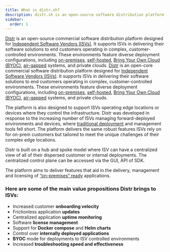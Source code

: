 ```yaml
---
title: What is distr.sh?
description: distr.sh is an open-source software distribution platform?
sidebar:
  order: 1
---
```


[Distr](https://distr.sh/) is an open-source commercial software distribution platform designed for [Independent Software Vendors (ISVs)](https://glasskube.dev/glossary/isv-meaning/). It supports ISVs in delivering their software solutions to end customers operating in complex, customer-controlled environments. These environments feature diverse deployment configurations, including [on-premises](https://glasskube.dev/glossary/on-premises-definition/), [self-hosted](https://glasskube.dev/glossary/self-managed-software/), [Bring Your Own Cloud (BYOC)](https://glasskube.dev/glossary/byoc-definition/), [air-gapped](https://glasskube.dev/glossary/air-gapped-meaning/) systems, and private clouds.
[Distr](https://distr.sh/) is an open-core commercial software distribution platform designed for [Independent Software Vendors (ISVs)](https://glasskube.dev/glossary/isv-meaning/). It supports ISVs in delivering their software solutions to end customers operating in complex, customer-controlled environments. These environments feature diverse deployment configurations, including [on-premises](https://glasskube.dev/glossary/on-premises-definition/), [self-hosted](https://glasskube.dev/glossary/self-managed-software/), [Bring Your Own Cloud (BYOC)](https://glasskube.dev/glossary/byoc-definition/), [air-gapped](https://glasskube.dev/glossary/air-gapped-meaning/) systems, and private clouds.

The platform is also designed to support ISVs operating edge locations or devices where they control the infrastructure. Distr was developed in response to the increasing number of ISVs managing forward-deployed environments and devices, where [traditional deployment](https://glasskube.dev/blog/on-premises-vs-cloud-vs-byoc/) and management tools fell short. The platform delivers the same robust features ISVs rely on for on-prem customers but tailored to meet the unique challenges of their complex edge locations.

Distr is built on a hub and spoke model where ISV can have a centralized view of all of their dispersed customer or internal deployments. The centralized control plane can be accessed via the GUI, API of SDK.

The platform aims to deliver features that aid in the delivery, management and licensing of [“on-premises“ ready](https://glasskube.dev/white-paper/building-blocks/) applications.

### Here are some of the main value propositions Distr brings to ISVs:

- Increased customer **onboarding velocity**
- Frictionless application **updates**
- Centralized application **uptime monitoring**
- Software **license management**
- Support for **Docker compose** and **Helm charts**
- Control over **internally deployed applications**
- **BYOC** mode for deployments to ISV controlled environments
- Increased **troubleshooting speed and effectiveness**
